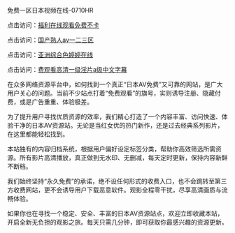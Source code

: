 免费一区日本视频在线-0710HR

点击访问：<a href="https://heiliaowt0d7p.pages.dev">福利在线观看免费不卡</a>

点击访问：<a href="https://heiliaozj3tjd.pages.dev">国产熟人av一二三区</a>

点击访问：<a href="https://heiliaoga6s9v.pages.dev">亚洲综合色婷婷在线</a>

点击访问：<a href="https://heiliaowzu4ur.pages.dev">费观看高清一级淫片a级中文字幕</a>

在众多网络资源平台中，如何找到一个真正“日本AV免费”又可靠的网站，是广大用户关心的问题。当前不少站点打着“免费观看”的旗号，实则诱导注册、隐藏付费，或是广告重重、体验极差。

为了提升用户寻找优质资源的效率，我们精心打造了一个内容丰富、访问快速、体验干净的日本AV资源站。无论是当红女优的热门新作，还是过去经典系列影片，在这里都能轻松找到。

本站独有的内容归档系统，根据用户偏好设定标签分类，帮助你高效筛选所需资源。所有影片高清播放，真正做到无水印、无删减，每天定时更新，保持内容新鲜不断档。

我们始终坚持“永久免费”的承诺，绝不设任何形式的收费入口，也不会跳转至第三方收费网站，更不会诱导用户下载恶意软件。观影全程零干扰，尽享高清画质与流畅体验。

如果你也在寻找一个稳定、安全、丰富的日本AV资源站点，欢迎立即收藏本站，开启全新无负担的观影之旅。每天只需几分钟，即可获取你最感兴趣的资源更新。

<span style="display:none;">[Canonical link]( https://github.com/hk20250710/riben547 ）</span>
